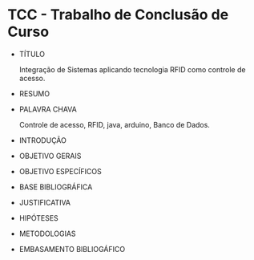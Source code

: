 # TCC - Trabalho de Conclusão de Curso


- TÍTULO

  Integração de Sistemas aplicando tecnologia RFID como controle de acesso.

- RESUMO
  

- PALAVRA CHAVA

  Controle de acesso, RFID, java, arduino, Banco de Dados.

- INTRODUÇÃO
  
  

- OBJETIVO GERAIS

- OBJETIVO ESPECÍFICOS

- BASE BIBLIOGRÁFICA

- JUSTIFICATIVA

- HIPÓTESES

- METODOLOGIAS

- EMBASAMENTO BIBLIOGÁFICO
